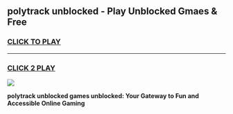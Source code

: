 
## polytrack unblocked - Play Unblocked Gmaes & Free
<h3>
<a href="https://news.freeplayer.one?title=polytrack_unblocked&ref=16F">CLICK TO PLAY</a></h3>
<hr>

<h3>
<a href="https://news.freeplayer.one?title=polytrack_unblocked&ref=16F">CLICK 2 PLAY</a>
  
</h3>

<a href="https://news.freeplayer.one?title=polytrack_unblocked&ref=16F/"><img src="https://clearcache.store/games.png"></a>


**polytrack unblocked games unblocked: Your Gateway to Fun and Accessible Online Gaming**
